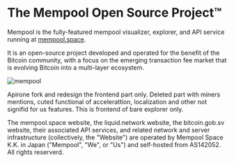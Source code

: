 # The Mempool Open Source Project™

Mempool is the fully-featured mempool visualizer, explorer, and API service running at [mempool.space](https://mempool.space/). 

It is an open-source project developed and operated for the benefit of the Bitcoin community, with a focus on the emerging transaction fee market that is evolving Bitcoin into a multi-layer ecosystem.

![mempool](https://mempool.space/resources/screenshots/v2.4.0-dashboard.png)

Apirone fork and redesign the frontend part only. Deleted part with miners mentions, cuted functional of accelerattion, localization and other not signifid for us features. This is frontend of bare explorer only.

The mempool.space website, the liquid.network website, the bitcoin.gob.sv website, their associated API services, and related network and server infrastructure (collectively, the "Website") are operated by Mempool Space K.K. in Japan ("Mempool", "We", or "Us") and self-hosted from AS142052. 
All rights reserverd.
